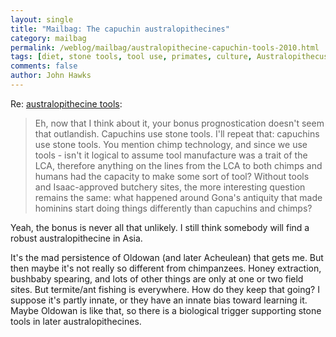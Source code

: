 ```yaml
---
layout: single 
title: "Mailbag: The capuchin australopithecines" 
category: mailbag
permalink: /weblog/mailbag/australopithecine-capuchin-tools-2010.html
tags: [diet, stone tools, tool use, primates, culture, Australopithecus afarensis] 
comments: false 
author: John Hawks 
---
```


Re: <a href="http://johnhawks.net/weblog/reviews/archaeology/lower/dikikia-cutmarks-mcpherron-2010.html">australopithecine tools</a>: 

<blockquote>Eh, now that I think about it, your bonus prognostication doesn't seem that outlandish.  Capuchins use stone tools.  I'll repeat that: capuchins use stone tools.  You mention chimp technology, and since we use tools - isn't it logical to assume tool manufacture was a trait of the LCA, therefore anything on the lines from the LCA to both chimps and humans had the capacity to make some sort of tool?  Without tools and Isaac-approved butchery sites, the more interesting question remains the same: what happened around Gona's antiquity that made hominins start doing things differently than capuchins and chimps?  </blockquote>

Yeah, the bonus is never all that unlikely. I still think somebody will find a robust australopithecine in Asia. 

It's the mad persistence of Oldowan (and later Acheulean) that gets me. But then maybe it's not really so different from chimpanzees. Honey extraction, bushbaby spearing, and lots of other things are only at one or two field sites. But termite/ant fishing is everywhere. How do they keep that going? I suppose it's partly innate, or they have an innate bias toward learning it. Maybe Oldowan is like that, so there is a biological trigger supporting stone tools in later australopithecines. 




